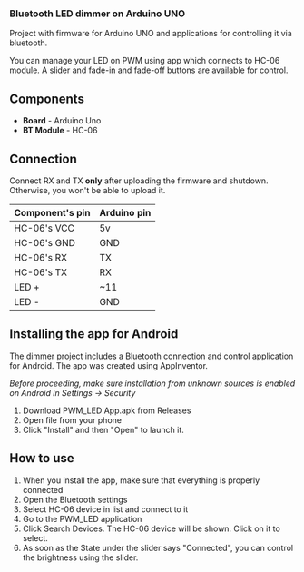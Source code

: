 ### Bluetooth LED dimmer on Arduino UNO ###
Project with firmware for Arduino UNO and applications for controlling it via bluetooth.

You can manage your LED on PWM using app which connects to HC-06 module. 
A slider and fade-in and fade-off buttons are available for control.
## Components ##
* **Board** - Arduino Uno
* **BT Module** - HC-06


## Connection ##
Connect RX and TX **only** after uploading the firmware and shutdown. Otherwise, you won't be able to upload it.

| Component's pin | Arduino pin |
|-----------------|-------------|
| HC-06's VCC     | 5v          |
| HC-06's GND     | GND         |
| HC-06's RX      | TX          |
| HC-06's TX      | RX          |
| LED +           | ~11         |
| LED -           | GND         |

## Installing the app for Android ##
The dimmer project includes a Bluetooth connection and control application for Android. 
The app was created using AppInventor.

_Before proceeding, make sure installation from unknown sources is enabled on Android in Settings -> Security_
1. Download PWM_LED App.apk from Releases
2. Open file from your phone
3. Click "Install" and then "Open" to launch it.

## How to use ##
1. When you install the app, make sure that everything is properly connected
2. Open the Bluetooth settings
3. Select HC-06 device in list and connect to it
4. Go to the PWM_LED application
5. Click Search Devices. The HC-06 device will be shown. Click on it to select.
6. As soon as the State under the slider says "Connected", you can control the brightness using the slider.
